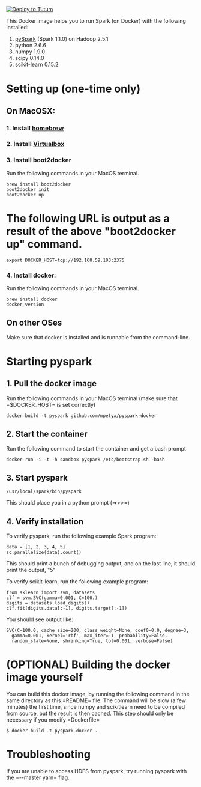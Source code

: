[![Deploy to Tutum](https://s.tutum.co/deploy-to-tutum.svg)](https://dashboard.tutum.co/stack/deploy/)

This Docker image helps you to run Spark (on Docker) with the following installed:

1. [pySpark](https://spark.apache.org/) (Spark 1.1.0) on Hadoop 2.5.1
2. python 2.6.6
3. numpy 1.9.0
4. scipy 0.14.0
5. scikit-learn 0.15.2

# Setting up (one-time only)

## On MacOSX:
### 1. Install [homebrew](http://brew.sh)
### 2. Install [Virtualbox](https://www.virtualbox.org/wiki/Downloads)
### 3. Install boot2docker

Run the following commands in your MacOS terminal.

```
brew install boot2docker
boot2docker init
boot2docker up
```
# The following URL is output as a result of the above "boot2docker up" command.
```
export DOCKER_HOST=tcp://192.168.59.103:2375
```


### 4. Install docker:

Run the following commands in your MacOS terminal.

```
brew install docker
docker version
```


## On other OSes

Make sure that docker is installed and is runnable from the command-line.

# Starting pyspark


## 1. Pull the docker image

Run the following commands in your MacOS terminal (make sure that
=$DOCKER_HOST= is set correctly)

```
docker build -t pyspark github.com/mpetyx/pyspark-docker
```


## 2. Start the container

Run the following command to start the container and get a bash prompt

```
docker run -i -t -h sandbox pyspark /etc/bootstrap.sh -bash
```

## 3. Start pyspark

```
/usr/local/spark/bin/pyspark
```

This should place you in a python prompt (=>>>=)
## 4. Verify installation

To verify pyspark, run the following example Spark program:
```
data = [1, 2, 3, 4, 5]
sc.parallelize(data).count()
```

This should print a bunch of debugging output, and on the last line,
it should print the output, "5"

To verify scikit-learn, run the following example program:

```
from sklearn import svm, datasets
clf = svm.SVC(gamma=0.001, C=100.)
digits = datasets.load_digits()
clf.fit(digits.data[:-1], digits.target[:-1])
```

You should see output like:
```
SVC(C=100.0, cache_size=200, class_weight=None, coef0=0.0, degree=3,
  gamma=0.001, kernel='rbf', max_iter=-1, probability=False,
  random_state=None, shrinking=True, tol=0.001, verbose=False)
```

# (OPTIONAL) Building the docker image yourself

You can build this docker image, by running the following command in
the same directory as this =README= file. The command will be slow (a
few minutes) the first time, since numpy and scikitlearn need to be
compiled from source, but the result is then cached. This step should
only be necessary if you modify =Dockerfile=

```
$ docker build -t pyspark-docker .
```

# Troubleshooting
If you are unable to access HDFS from pyspark, try running pyspark with the =--master yarn= flag.
